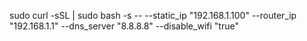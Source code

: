 sudo curl -sSL [<raw-github-url>](https://raw.githubusercontent.com/developertyrone/pi_automation/main/static_and_nowifi/pi4b/setup.sh) | sudo bash -s -- --static_ip "192.168.1.100" --router_ip "192.168.1.1" --dns_server "8.8.8.8" --disable_wifi "true"
